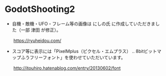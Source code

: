 # GodotShooting2

- 自機・敵機・UFO・フレーム等の画像は にしの氏 に作成していただきました（一部 津田 が修正）。

　　https://ryuheidou.com/
- スコア等に表示には「PixelMplus（ピクセル・エムプラス） ‥ 8bitビットマップふうフリーフォント」を使わせていただいています。

　　http://itouhiro.hatenablog.com/entry/20130602/font
